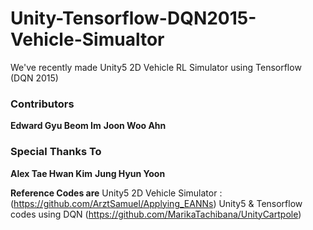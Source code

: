 # Unity-Tensorflow-DQN2015-Vehicle-Simualtor

We've recently made Unity5 2D Vehicle RL Simulator using Tensorflow (DQN 2015)






 ### Contributors
 **Edward Gyu Beom Im**
 **Joon Woo Ahn**
 
 ### Special Thanks To
 **Alex Tae Hwan Kim**
 **Jung Hyun Yoon**


 
**Reference Codes are**
Unity5 2D Vehicle Simulator : (https://github.com/ArztSamuel/Applying_EANNs)
Unity5 & Tensorflow codes using DQN (https://github.com/MarikaTachibana/UnityCartpole)

